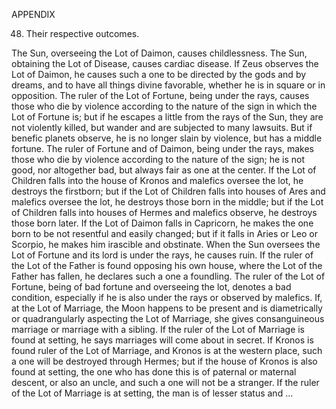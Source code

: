 APPENDIX

48. Their respective outcomes.

The Sun, overseeing the Lot of Daimon, causes childlessness. The Sun, obtaining the Lot of Disease, causes cardiac disease. If Zeus observes the Lot of Daimon, he causes such a one to be directed by the gods and by dreams, and to have all things divine favorable, whether he is in square or in opposition. The ruler of the Lot of Fortune, being under the rays, causes those who die by violence according to the nature of the sign in which the Lot of Fortune is; but if he escapes a little from the rays of the Sun, they are not violently killed, but wander and are subjected to many lawsuits. But if benefic planets observe, he is no longer slain by violence, but has a middle fortune. The ruler of Fortune and of Daimon, being under the rays, makes those who die by violence according to the nature of the sign; he is not good, nor altogether bad, but always fair as one at the center. If the Lot of Children falls into the house of Kronos and malefics oversee the lot, he destroys the firstborn; but if the Lot of Children falls into houses of Ares and malefics oversee the lot, he destroys those born in the middle; but if the Lot of Children falls into houses of Hermes and malefics observe, he destroys those born later. If the Lot of Daimon falls in Capricorn, he makes the one born to be not resentful and easily changed; but if it falls in Aries or Leo or Scorpio, he makes him irascible and obstinate. When the Sun oversees the Lot of Fortune and its lord is under the rays, he causes ruin. If the ruler of the Lot of the Father is found opposing his own house, where the Lot of the Father has fallen, he declares such a one a foundling. The ruler of the Lot of Fortune, being of bad fortune and overseeing the lot, denotes a bad condition, especially if he is also under the rays or observed by malefics. If, at the Lot of Marriage, the Moon happens to be present and is diametrically or quadrangularly aspecting the Lot of Marriage, she gives consanguineous marriage or marriage with a sibling. If the ruler of the Lot of Marriage is found at setting, he says marriages will come about in secret. If Kronos is found ruler of the Lot of Marriage, and Kronos is at the western place, such a one will be destroyed through Hermes; but if the house of Kronos is also found at setting, the one who has done this is of paternal or maternal descent, or also an uncle, and such a one will not be a stranger. If the ruler of the Lot of Marriage is at setting, the man is of lesser status and ...